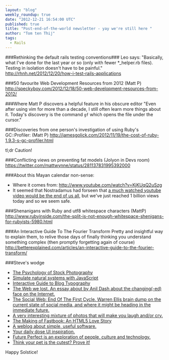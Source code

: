 ```yaml
---
layout: "blog"
weekly_roundup: true
date: "2012-12-21 16:54:00 UTC"
published: true
title: "Post-end-of-the-world newsletter - yay we're still here "
author: "Tom ten Thij"
tags:
  - Rails
---
```


###Rethinking the default rails testing conventions###
Leo says: "Basically, what I've done for the last year or so (only with fewer *_helper.rb files). Testing in isolation doesn't have to be painful."
http://rhnh.net/2012/12/20/how-i-test-rails-applications

###50 favourite Web Development Resources from 2012 (Matt P)
http://speckyboy.com/2012/12/18/50-web-development-resources-from-2012/

###Where Matt P discovers a helpful feature in his obscure editor
"Even after using vim for more than a decade, I still often learn more things about it. Today's discovery is the command `gf` which opens the file under the cursor."

###Discoveries from one person's investigation of using Ruby's GC::Profiler: (Matt P)
http://jamesgolick.com/2012/11/19/the-cost-of-ruby-1.9.3-s-gc-profiler.html

tl;dr Caution!

###Conflicting views on preventing fat models (Jolyon in Devs room)
https://twitter.com/mattwynne/status/281137831995392000

###About this Mayan calendar non-sense:
* Where it comes from: http://www.youtube.com/watch?v=KjKUqQ2uSzg
* It seemed that Nostradamus had forseen that [a much watched youtube video would be the end of us all](http://www.warriorforum.com/off-topic-forum/722677-gangnam-style-predicted-nostradamus-end-world-signal.html), but we've just reached 1 billion views today and so we seem safe.

###Shenanigans with Ruby and utf8 whitespace characters (MattP)
http://www.rubyinside.com/the-split-is-not-enough-whitespace-shenigans-for-rubyists-5980.html

###An Interactive Guide To The Fourier Transform
Pretty and insightful way to explain them, to relive those days of finally thinking you understand something complex (then promptly forgetting again of course)
http://betterexplained.com/articles/an-interactive-guide-to-the-fourier-transform/

###Steve's wodge
* [The Psychology of Stock Photography](http://www.paulolyslager.com/psychology-of-stock-photography/)
* [Simulate natural systems with JavaScript](http://www.florajs.com/)
* [Interactive Guide to Blog Typography](http://www.kaikkonendesign.fi/typography/)
* [The Web we lost. An essay about by Anil Dash about the changing(-ed) face on the Internet.](http://dashes.com/anil/2012/12/the-web-we-lost.html)
* [The Social Web: End Of The First Cycle. Warren Ellis brain dump on the current state of social media, and where it might be heading in the immediate future.](http://www.warrenellis.com/?p=14546)
* [A very interesting mixture of photos that will make you laugh and/or cry.](http://consumeconsume.com/)
* [The Making of Fastbook: An HTML5 Love Story](http://www.sencha.com/blog/the-making-of-fastbook-an-html5-love-story)
* [A weblog about simple, useful software.](http://onethingwell.org/)
* [Your daily dose UI inspiration.](http://littlebigdetails.com/)
* [Future Perfect is an exploration of people, culture and technology.](http://janchipchase.com/)
* [Think your pet is the cutest? Prove it!](http://cute-fight.com/)

Happy Solstice!
